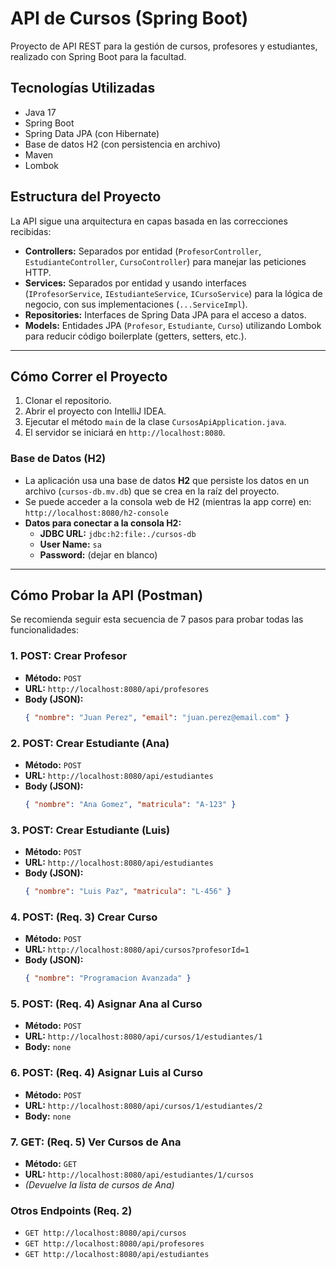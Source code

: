 # API de Cursos (Spring Boot)

Proyecto de API REST para la gestión de cursos, profesores y estudiantes, realizado con Spring Boot para la facultad.

## Tecnologías Utilizadas
* Java 17
* Spring Boot
* Spring Data JPA (con Hibernate)
* Base de datos H2 (con persistencia en archivo)
* Maven
* Lombok

## Estructura del Proyecto

La API sigue una arquitectura en capas basada en las correcciones recibidas:

* **Controllers:** Separados por entidad (`ProfesorController`, `EstudianteController`, `CursoController`) para manejar las peticiones HTTP.
* **Services:** Separados por entidad y usando interfaces (`IProfesorService`, `IEstudianteService`, `ICursoService`) para la lógica de negocio, con sus implementaciones (`...ServiceImpl`).
* **Repositories:** Interfaces de Spring Data JPA para el acceso a datos.
* **Models:** Entidades JPA (`Profesor`, `Estudiante`, `Curso`) utilizando Lombok para reducir código boilerplate (getters, setters, etc.).

---

## Cómo Correr el Proyecto

1.  Clonar el repositorio.
2.  Abrir el proyecto con IntelliJ IDEA.
3.  Ejecutar el método `main` de la clase `CursosApiApplication.java`.
4.  El servidor se iniciará en `http://localhost:8080`.

### Base de Datos (H2)

* La aplicación usa una base de datos **H2** que persiste los datos en un archivo (`cursos-db.mv.db`) que se crea en la raíz del proyecto.
* Se puede acceder a la consola web de H2 (mientras la app corre) en:
  `http://localhost:8080/h2-console`
* **Datos para conectar a la consola H2:**
    * **JDBC URL:** `jdbc:h2:file:./cursos-db`
    * **User Name:** `sa`
    * **Password:** (dejar en blanco)

---

## Cómo Probar la API (Postman)

Se recomienda seguir esta secuencia de 7 pasos para probar todas las funcionalidades:

### 1. POST: Crear Profesor
* **Método:** `POST`
* **URL:** `http://localhost:8080/api/profesores`
* **Body (JSON):**
    ```json
    { "nombre": "Juan Perez", "email": "juan.perez@email.com" }
    ```

### 2. POST: Crear Estudiante (Ana)
* **Método:** `POST`
* **URL:** `http://localhost:8080/api/estudiantes`
* **Body (JSON):**
    ```json
    { "nombre": "Ana Gomez", "matricula": "A-123" }
    ```

### 3. POST: Crear Estudiante (Luis)
* **Método:** `POST`
* **URL:** `http://localhost:8080/api/estudiantes`
* **Body (JSON):**
    ```json
    { "nombre": "Luis Paz", "matricula": "L-456" }
    ```

### 4. POST: (Req. 3) Crear Curso
* **Método:** `POST`
* **URL:** `http://localhost:8080/api/cursos?profesorId=1`
* **Body (JSON):**
    ```json
    { "nombre": "Programacion Avanzada" }
    ```

### 5. POST: (Req. 4) Asignar Ana al Curso
* **Método:** `POST`
* **URL:** `http://localhost:8080/api/cursos/1/estudiantes/1`
* **Body:** `none`

### 6. POST: (Req. 4) Asignar Luis al Curso
* **Método:** `POST`
* **URL:** `http://localhost:8080/api/cursos/1/estudiantes/2`
* **Body:** `none`

### 7. GET: (Req. 5) Ver Cursos de Ana
* **Método:** `GET`
* **URL:** `http://localhost:8080/api/estudiantes/1/cursos`
* *(Devuelve la lista de cursos de Ana)*

### Otros Endpoints (Req. 2)
* `GET http://localhost:8080/api/cursos`
* `GET http://localhost:8080/api/profesores`
* `GET http://localhost:8080/api/estudiantes`